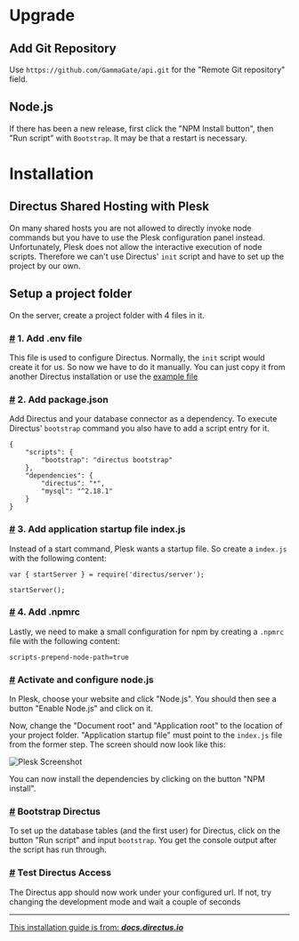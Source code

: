 # Upgrade

## Add Git Repository

Use `https://github.com/GammaGate/api.git` for the "Remote Git repository" field.

## Node.js

If there has been a new release, first click the "NPM Install button", then "Run script" with `Bootstrap`. It may be that a restart is necessary.

# Installation

## Directus Shared Hosting with Plesk

On many shared hosts you are not allowed to directly invoke node commands but you have to use the Plesk configuration panel instead. Unfortunately, Plesk does not allow the interactive execution of node scripts. Therefore we can't use Directus' `init` script and have to set up the project by our own.

## Setup a project folder

On the server, create a project folder with 4 files in it.

### [#](https://docs.directus.io/getting-started/installation/plesk/#_1-add-env-file) 1. Add .env file

This file is used to configure Directus. Normally, the `init` script would create it for us. So now we have to do it manually. You can just copy it from another Directus installation or use the [example file](https://github.com/directus/directus/blob/main/api/example.env)

### [#](https://docs.directus.io/getting-started/installation/plesk/#_2-add-package-json) 2\. Add package.json

Add Directus and your database connector as a dependency. To execute Directus' `bootstrap` command you also have to add a script entry for it.

```
{
	"scripts": {
		"bootstrap": "directus bootstrap"
	},
	"dependencies": {
		"directus": "*",
		"mysql": "^2.18.1"
	}
}

```

### [#](https://docs.directus.io/getting-started/installation/plesk/#_3-add-application-startup-file-index-js) 3. Add application startup file index.js

Instead of a start command, Plesk wants a startup file. So create a `index.js` with the following content:

```
var { startServer } = require('directus/server');

startServer();

```

### [#](https://docs.directus.io/getting-started/installation/plesk/#_4-add-npmrc) 4. Add .npmrc

Lastly, we need to make a small configuration for npm by creating a `.npmrc` file with the following content:

```
scripts-prepend-node-path=true

```

### [#](https://docs.directus.io/getting-started/installation/plesk/#activate-and-configure-node-js) Activate and configure node.js

In Plesk, choose your website and click "Node.js". You should then see a button "Enable Node.js" and click on it.

Now, change the "Document root" and "Application root" to the location of your project folder. "Application startup
file" must point to the `index.js` file from the former step. The screen should now look like this:

![Plesk Screenshot](https://docs.directus.io/assets/img/plesk-screenshot.2e2f90c2.png)

You can now install the dependencies by clicking on the button "NPM install".

### [#](https://docs.directus.io/getting-started/installation/plesk/#bootstrap-directus) Bootstrap Directus

To set up the database tables (and the first user) for Directus, click on the button "Run script" and input `bootstrap`. You get the console output after the script has run through.

### [#](https://docs.directus.io/getting-started/installation/plesk/#test-directus-access) Test Directus Access

The Directus app should now work under your configured url. If not, try changing the development mode and wait a couple of seconds

---

[This installation guide is from: **_docs.directus.io_**](https://docs.directus.io/getting-started/installation/plesk/)
